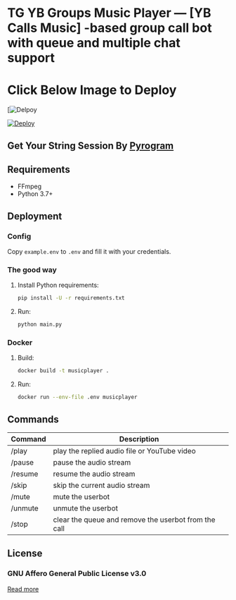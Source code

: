 # TG YB Groups Music Player — [YB Calls Music] -based group call bot with queue and multiple chat support

# Click Below Image to Deploy

[![Delpoy](https://telegra.ph/file/ae4fecebac9d00089adf9.jpg)

[![Deploy](https://www.herokucdn.com/deploy/button.svg)](https://heroku.com/deploy?template=https://github.com/prabhasha-p/TG-Music-Player)


## Get Your String Session By [Pyrogram](https://replit.com/@HiTechTech1/PyroStringSession)

## Requirements

- FFmpeg
- Python 3.7+

## Deployment

### Config

Copy `example.env` to `.env` and fill it with your credentials.

### The good way

1. Install Python requirements:
   ```bash
   pip install -U -r requirements.txt
   ```
2. Run:
   ```bash
   python main.py
   ```

### Docker

1. Build:
   ```bash
   docker build -t musicplayer .
   ```
2. Run:
   ```bash
   docker run --env-file .env musicplayer
   ```









## Commands

| Command | Description                                          |
| ------- | ---------------------------------------------------- |
| /play   | play the replied audio file or YouTube video         |
| /pause  | pause the audio stream                               |
| /resume | resume the audio stream                              |
| /skip   | skip the current audio stream                        |
| /mute   | mute the userbot                                     |
| /unmute | unmute the userbot                                   |
| /stop   | clear the queue and remove the userbot from the call |

## License

### GNU Affero General Public License v3.0

[Read more](http://www.gnu.org/licenses/#AGPL)
